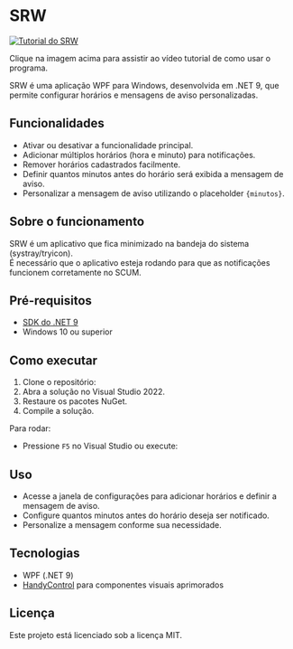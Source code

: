 # SRW

[![Tutorial do SRW](https://img.youtube.com/vi/YOUTUBE_VIDEO_ID/maxresdefault.jpg)](https://www.youtube.com/watch?v=YOUTUBE_VIDEO_ID)

Clique na imagem acima para assistir ao vídeo tutorial de como usar o programa.


SRW é uma aplicação WPF para Windows, desenvolvida em .NET 9, que permite configurar horários e mensagens de aviso personalizadas.

## Funcionalidades

- Ativar ou desativar a funcionalidade principal.
- Adicionar múltiplos horários (hora e minuto) para notificações.
- Remover horários cadastrados facilmente.
- Definir quantos minutos antes do horário será exibida a mensagem de aviso.
- Personalizar a mensagem de aviso utilizando o placeholder `{minutos}`.

## Sobre o funcionamento

SRW é um aplicativo que fica minimizado na bandeja do sistema (systray/tryicon).  
É necessário que o aplicativo esteja rodando para que as notificações funcionem corretamente no SCUM.

## Pré-requisitos

- [SDK do .NET 9](https://dotnet.microsoft.com/download/dotnet/9.0)
- Windows 10 ou superior

## Como executar

1. Clone o repositório:
2. Abra a solução no Visual Studio 2022.
3. Restaure os pacotes NuGet.
4. Compile a solução.

Para rodar:
- Pressione `F5` no Visual Studio ou execute:

## Uso

- Acesse a janela de configurações para adicionar horários e definir a mensagem de aviso.
- Configure quantos minutos antes do horário deseja ser notificado.
- Personalize a mensagem conforme sua necessidade.

## Tecnologias

- WPF (.NET 9)
- [HandyControl](https://github.com/HandyOrg/HandyControl) para componentes visuais aprimorados

## Licença

Este projeto está licenciado sob a licença MIT.
